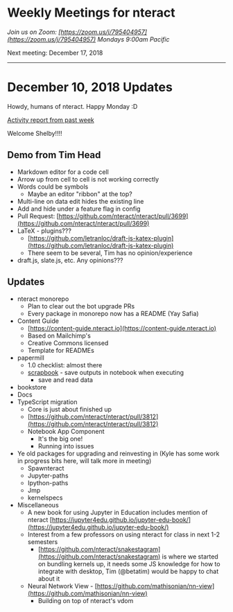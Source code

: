 # Weekly Meetings for nteract

_Join us on Zoom: [https://zoom.us/j/795404957](https://zoom.us/j/795404957)  Mondays 9:00am Pacific_

Next meeting: December 17, 2018

---

# December 10, 2018 Updates

Howdy, humans of nteract. Happy Monday :D

[Activity report from past week](https://github.com/nteract/meeting-minutes/blob/master/orgreports/2018-12-10_nteract.md)

Welcome Shelby!!!!

## Demo from Tim Head

*   Markdown editor for a code cell
*   Arrow up from cell to cell is not working correctly
*   Words could be symbols
    *   Maybe an editor "ribbon" at the top?
*   Multi-line on data edit hides the existing line
*   Add and hide under a feature flag in config
*   Pull Request: [https://github.com/nteract/nteract/pull/3699](https://github.com/nteract/nteract/pull/3699)
*   LaTeX - plugins???
    *   [https://github.com/letranloc/draft-js-katex-plugin](https://github.com/letranloc/draft-js-katex-plugin)
    *   There seem to be several, Tim has no opinion/experience
*   draft.js, slate.js, etc. Any opinions???

## Updates

*   nteract monorepo
    *   Plan to clear out the bot upgrade PRs
    *   Every package in monorepo now has a README (Yay Safia)
*   Content Guide
    *   [https://content-guide.nteract.io](https://content-guide.nteract.io)
    *   Based on Mailchimp's
    *   Creative Commons licensed
    *   Template for READMEs
*   papermill
    *   1.0 checklist: almost there
    *   [scrapbook](https://github.com/nteract/scrapbook) - save outputs in notebook when executing
        *   save and read data
*   bookstore
*   Docs
*   TypeScript migration
    *   Core is just about finished up
    *   [https://github.com/nteract/nteract/pull/3812](https://github.com/nteract/nteract/pull/3812)
    *   Notebook App Component
        *   It's the big one!
        *   Running into issues 
*   Ye old packages for upgrading and reinvesting in (Kyle has some work in progress bits here, will talk more in meeting)
    *   Spawnteract
    *   Jupyter-paths
    *   Ipython-paths
    *   Jmp
    *   kernelspecs
*   Miscellaneous
    *   A new book for using Jupyter in Education includes mention of nteract [https://jupyter4edu.github.io/jupyter-edu-book/](https://jupyter4edu.github.io/jupyter-edu-book/)
    *   Interest from a few professors on using nteract for class in next 1-2 semesters
        *   [https://github.com/nteract/snakestagram](https://github.com/nteract/snakestagram) is where we started on bundling kernels up, it needs some JS knowledge for how to integrate with desktop, Tim (@betatim) would be happy to chat about it
    *   Neural Network View - [https://github.com/mathisonian/nn-view](https://github.com/mathisonian/nn-view)
        *   Building on top of nteract's vdom


